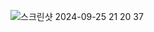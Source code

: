 ![스크린샷 2024-09-25 21 20 37](https://github.com/user-attachments/assets/84c92f7f-cb28-4f5c-ad56-7afb4f72afce)
